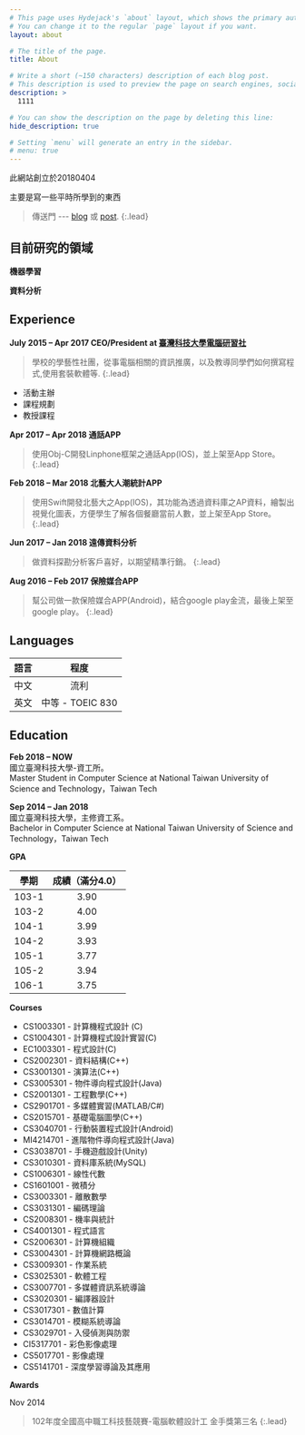 ```yaml
---
# This page uses Hydejack's `about` layout, which shows the primary author's picture and about text at the top.
# You can change it to the regular `page` layout if you want.
layout: about

# The title of the page.
title: About

# Write a short (~150 characters) description of each blog post.
# This description is used to preview the page on search engines, social media, etc.
description: >
  1111

# You can show the description on the page by deleting this line:
hide_description: true

# Setting `menu` will generate an entry in the sidebar.
# menu: true
---
```


此網站創立於20180404

主要是寫一些平時所學到的東西

  > 傳送門 --- [blog] 或 [post].
{:.lead}

## 目前研究的領域
**機器學習** 


**資料分析**

## Experience

**July 2015 – Apr 2017 CEO/President at [臺灣科技大學電腦研習社]**
> 學校的學藝性社團，從事電腦相關的資訊推廣，以及教導同學們如何撰寫程式,使用套裝軟體等.
{:.lead}

- 活動主辦
- 課程規劃
- 教授課程

**Apr 2017 – Apr 2018 通話APP**
> 使用Obj-C開發Linphone框架之通話App(IOS)，並上架至App Store。
{:.lead}

**Feb 2018 – Mar 2018 北藝大人潮統計APP**
> 使用Swift開發北藝大之App(IOS)，其功能為透過資料庫之AP資料，繪製出視覺化圖表，方便學生了解各個餐廳當前人數，並上架至App Store。
{:.lead}

**Jun 2017 – Jan 2018 遠傳資料分析**
> 做資料探勘分析客戶喜好，以期望精準行銷。
{:.lead}


**Aug 2016 – Feb 2017 保險媒合APP**
> 幫公司做一款保險媒合APP(Android)，結合google play金流，最後上架至google play。
{:.lead}




## Languages

|語言      | 程度 |
|:--------:|:----:|
|中文 | 流利|
|英文    | 中等 - TOEIC 830|

## Education

**Feb 2018 – NOW**<BR>
國立臺灣科技大學-資工所。<BR>
Master Student in Computer Science at National Taiwan University of Science and Technology，Taiwan Tech<BR>

**Sep 2014 – Jan 2018**<BR>
國立臺灣科技大學，主修資工系。<BR>
Bachelor in Computer Science at National Taiwan University of Science and Technology，Taiwan Tech<BR>

**GPA**

|學期      | 成績（滿分4.0） |
|:--------:|:----:|
|103-1|3.90|
|103-2|4.00|
|104-1|3.99|
|104-2|3.93|
|105-1|3.77|
|105-2|3.94|
|106-1|3.75|

**Courses**

- CS1003301 - 計算機程式設計 (C)
- CS1004301 - 計算機程式設計實習(C) 
- EC1003301 - 程式設計(C)
- CS2002301 - 資料結構(C++)
- CS3001301 - 演算法(C++)
- CS3005301 - 物件導向程式設計(Java)
- CS2001301 - 工程數學(C++)
- CS2901701 - 多媒體實習(MATLAB/C#)
- CS2015701 - 基礎電腦圖學(C++)
- CS3040701 - 行動裝置程式設計(Android)
- MI4214701 - 進階物件導向程式設計(Java)
- CS3038701 - 手機遊戲設計(Unity)
- CS3010301 - 資料庫系統(MySQL)
- CS1006301 - 線性代數
- CS1601001 - 微積分
- CS3003301 - 離散數學
- CS3031301 - 編碼理論
- CS2008301 - 機率與統計
- CS4001301 - 程式語言
- CS2006301 - 計算機組織
- CS3004301 - 計算機網路概論
- CS3009301 - 作業系統
- CS3025301 - 軟體工程
- CS3007701 - 多媒體資訊系統導論 
- CS3020301 - 編譯器設計
- CS3017301 - 數值計算
- CS3014701 - 模糊系統導論
- CS3029701 - 入侵偵測與防禦
- CI5317701 - 彩色影像處理
- CS5017701 - 影像處理  
- CS5141701 - 深度學習導論及其應用  


**Awards**

Nov 2014
>102年度全國高中職工科技藝競賽-電腦軟體設計工 金手獎第三名
{:.lead}


<!-- 
code block
~~~js
~~~
 -->
<!-- 
|                                     | Free                                   | PRO                                          |
|:------------------------------------|:--------------------------------------:|:--------------------------------------------:|
| Blog                                | &#x2714;                               | &#x2714;                                     |
| [Features][feat]                    | &#x2714;                               | &#x2714;                                     |
| [Portfolio] Layout                  |                                        | &#x2714;                                     |
| [Resume] Layout                     |                                        | &#x2714;                                     |
| [Welcome] Layout                    |                                        | &#x2714;                                     |
| [Newsletter Box][news]              |                                        | &#x2714;                                     |
| [Custom Forms][forms]               |                                        | &#x2714;                                     |
| No Hydejack Branding                |                                        | &#x2714;                                     |
| License                             | [GPL-3.0][license]                     | [PRO]                                        |
| Source                              | [GitHub][src]                          | Included                                     |
| Support[^1]                         | No                                     | No                                           |
| Price                               | Free                                   | $29                                          |
|                                     | [**Download**][kit]                    | [**Buy Now - $29**][buy] [^2]                |
{:.stretch-table}
 -->

[blog]: https://www.xiaosean.website
[post]: https://www.xiaosean.website/posts/
[臺灣科技大學電腦研習社]: https://www.facebook.com/ntustcc
